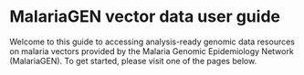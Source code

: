 # MalariaGEN vector data user guide

Welcome to this guide to accessing analysis-ready genomic data resources on malaria vectors provided by the Malaria Genomic Epidemiology Network (MalariaGEN). To get started, please visit one of the pages below.

```{tableofcontents}
```
